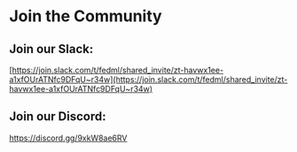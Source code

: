 # Join the Community

## Join our Slack:

[https://join.slack.com/t/fedml/shared_invite/zt-havwx1ee-a1xfOUrATNfc9DFqU~r34w](https://join.slack.com/t/fedml/shared_invite/zt-havwx1ee-a1xfOUrATNfc9DFqU~r34w)

## Join our Discord:
https://discord.gg/9xkW8ae6RV
